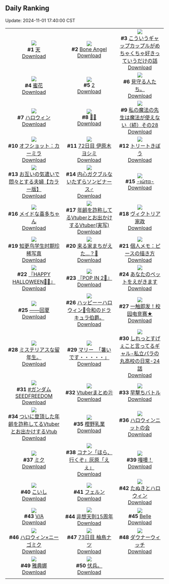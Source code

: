 ## Daily Ranking
Update: 2024-11-01 17:40:00 CST

|      |      |      |
| :----: | :----: | :----: |
| ![](https://i.pixiv.re/c/240x480/img-master/img/2024/10/30/01/17/45/123802206_p0_master1200.jpg)<br>**#1** [天](https://www.pixiv.net/artworks/123802206)<br>[Download](https://i.pixiv.re/img-original/img/2024/10/30/01/17/45/123802206_p0.jpg) | ![](https://i.pixiv.re/c/240x480/img-master/img/2024/10/30/00/20/54/123800575_p0_master1200.jpg)<br>**#2** [Bone Angel](https://www.pixiv.net/artworks/123800575)<br>[Download](https://i.pixiv.re/img-original/img/2024/10/30/00/20/54/123800575_p0.jpg) | ![](https://i.pixiv.re/c/240x480/img-master/img/2024/10/30/00/05/30/123799969_p0_master1200.jpg)<br>**#3** [こういうギャップカップルがめちゃくちゃ好きっていうだけの話](https://www.pixiv.net/artworks/123799969)<br>[Download](https://i.pixiv.re/img-original/img/2024/10/30/00/05/30/123799969_p0.jpg) |
| ![](https://i.pixiv.re/c/240x480/img-master/img/2024/10/30/00/01/04/123799640_p0_master1200.jpg)<br>**#4** [蜜花](https://www.pixiv.net/artworks/123799640)<br>[Download](https://i.pixiv.re/img-original/img/2024/10/30/00/01/04/123799640_p0.jpg) | ![](https://i.pixiv.re/c/240x480/img-master/img/2024/10/30/19/35/52/123819892_p0_master1200.jpg)<br>**#5** [2](https://www.pixiv.net/artworks/123819892)<br>[Download](https://i.pixiv.re/img-original/img/2024/10/30/19/35/52/123819892_p0.jpg) | ![](https://i.pixiv.re/c/240x480/img-master/img/2024/10/30/21/07/06/123822933_p0_master1200.jpg)<br>**#6** [見守る人たち。](https://www.pixiv.net/artworks/123822933)<br>[Download](https://i.pixiv.re/img-original/img/2024/10/30/21/07/06/123822933_p0.jpg) |
| ![](https://i.pixiv.re/c/240x480/img-master/img/2024/10/31/22/04/43/123865229_p0_master1200.jpg)<br>**#7** [ハロウィン](https://www.pixiv.net/artworks/123865229)<br>[Download](https://i.pixiv.re/img-original/img/2024/10/31/22/04/43/123865229_p0.png) | ![](https://i.pixiv.re/c/240x480/img-master/img/2024/10/31/00/08/08/123830636_p0_master1200.jpg)<br>**#8** [💛🖤](https://www.pixiv.net/artworks/123830636)<br>[Download](https://i.pixiv.re/img-original/img/2024/10/31/00/08/08/123830636_p0.png) | ![](https://i.pixiv.re/c/240x480/img-master/img/2024/10/30/00/02/17/123799761_p0_master1200.jpg)<br>**#9** [私の魔法の先生は魔法が使えない（続）その28](https://www.pixiv.net/artworks/123799761)<br>[Download](https://i.pixiv.re/img-original/img/2024/10/30/00/02/17/123799761_p0.jpg) |
| ![](https://i.pixiv.re/c/240x480/img-master/img/2024/10/31/20/18/33/123859542_p0_master1200.jpg)<br>**#10** [オフショット：カーミラ](https://www.pixiv.net/artworks/123859542)<br>[Download](https://i.pixiv.re/img-original/img/2024/10/31/20/18/33/123859542_p0.jpg) | ![](https://i.pixiv.re/c/240x480/img-master/img/2024/10/30/00/03/37/123799849_p0_master1200.jpg)<br>**#11** [72日目 伊原木ヨシミ](https://www.pixiv.net/artworks/123799849)<br>[Download](https://i.pixiv.re/img-original/img/2024/10/30/00/03/37/123799849_p0.png) | ![](https://i.pixiv.re/c/240x480/img-master/img/2024/10/31/21/46/49/123864148_p0_master1200.jpg)<br>**#12** [トリートきぼう](https://www.pixiv.net/artworks/123864148)<br>[Download](https://i.pixiv.re/img-original/img/2024/10/31/21/46/49/123864148_p0.jpg) |
| ![](https://i.pixiv.re/c/240x480/img-master/img/2024/10/30/00/00/51/123799603_p0_master1200.jpg)<br>**#13** [お互いの気遣いで悶々とする夫婦【カラー版】](https://www.pixiv.net/artworks/123799603)<br>[Download](https://i.pixiv.re/img-original/img/2024/10/30/00/00/51/123799603_p0.jpg) | ![](https://i.pixiv.re/c/240x480/img-master/img/2024/10/31/12/30/03/123845552_p0_master1200.jpg)<br>**#14** [内心ガクブルないたずらソンビナース♂](https://www.pixiv.net/artworks/123845552)<br>[Download](https://i.pixiv.re/img-original/img/2024/10/31/12/30/03/123845552_p0.png) | ![](https://i.pixiv.re/c/240x480/img-master/img/2024/10/30/00/10/15/123800189_p0_master1200.jpg)<br>**#15** [-ιώτα-](https://www.pixiv.net/artworks/123800189)<br>[Download](https://i.pixiv.re/img-original/img/2024/10/30/00/10/15/123800189_p0.png) |
| ![](https://i.pixiv.re/c/240x480/img-master/img/2024/10/30/00/06/53/123800034_p0_master1200.jpg)<br>**#16** [メイドな喜多ちゃん](https://www.pixiv.net/artworks/123800034)<br>[Download](https://i.pixiv.re/img-original/img/2024/10/30/00/06/53/123800034_p0.png) | ![](https://i.pixiv.re/c/240x480/img-master/img/2024/10/30/20/07/00/123820885_p0_master1200.jpg)<br>**#17** [年齢を詐称してるVtuberとお出かけするVtuber(実写)](https://www.pixiv.net/artworks/123820885)<br>[Download](https://i.pixiv.re/img-original/img/2024/10/30/20/07/00/123820885_p0.png) | ![](https://i.pixiv.re/c/240x480/img-master/img/2024/10/30/00/13/47/123800335_p0_master1200.jpg)<br>**#18** [ヴィクトリア家政](https://www.pixiv.net/artworks/123800335)<br>[Download](https://i.pixiv.re/img-original/img/2024/10/30/00/13/47/123800335_p0.png) |
| ![](https://i.pixiv.re/c/240x480/img-master/img/2024/10/30/12/17/32/123811220_p0_master1200.jpg)<br>**#19** [知更鸟学生时期珍稀写真](https://www.pixiv.net/artworks/123811220)<br>[Download](https://i.pixiv.re/img-original/img/2024/10/30/12/17/32/123811220_p0.jpg) | ![](https://i.pixiv.re/c/240x480/img-master/img/2024/10/31/20/08/33/123859058_p0_master1200.jpg)<br>**#20** [来る家まちがえた…？🎃](https://www.pixiv.net/artworks/123859058)<br>[Download](https://i.pixiv.re/img-original/img/2024/10/31/20/08/33/123859058_p0.png) | ![](https://i.pixiv.re/c/240x480/img-master/img/2024/10/31/06/00/07/123838578_p0_master1200.jpg)<br>**#21** [個人メモ：ピースの描き方](https://www.pixiv.net/artworks/123838578)<br>[Download](https://i.pixiv.re/img-original/img/2024/10/31/06/00/07/123838578_p0.jpg) |
| ![](https://i.pixiv.re/c/240x480/img-master/img/2024/10/31/00/22/58/123831531_p0_master1200.jpg)<br>**#22** [『HAPPY HALLOWEEN🎃👻』](https://www.pixiv.net/artworks/123831531)<br>[Download](https://i.pixiv.re/img-original/img/2024/10/31/00/22/58/123831531_p0.png) | ![](https://i.pixiv.re/c/240x480/img-master/img/2024/10/31/00/21/23/123831442_p0_master1200.jpg)<br>**#23** [『POP IN 2🌟』](https://www.pixiv.net/artworks/123831442)<br>[Download](https://i.pixiv.re/img-original/img/2024/10/31/00/21/23/123831442_p0.png) | ![](https://i.pixiv.re/c/240x480/img-master/img/2024/10/30/19/25/24/123819594_p0_master1200.jpg)<br>**#24** [あなたのペットをえがきます](https://www.pixiv.net/artworks/123819594)<br>[Download](https://i.pixiv.re/img-original/img/2024/10/30/19/25/24/123819594_p0.jpg) |
| ![](https://i.pixiv.re/c/240x480/img-master/img/2024/10/30/00/14/35/123800363_p0_master1200.jpg)<br>**#25** [——回夏](https://www.pixiv.net/artworks/123800363)<br>[Download](https://i.pixiv.re/img-original/img/2024/10/30/00/14/35/123800363_p0.jpg) | ![](https://i.pixiv.re/c/240x480/img-master/img/2024/10/31/11/48/34/123844573_p0_master1200.jpg)<br>**#26** [ハッピーーハロウィン🎃令和のドラキュラ伯爵。](https://www.pixiv.net/artworks/123844573)<br>[Download](https://i.pixiv.re/img-original/img/2024/10/31/11/48/34/123844573_p0.jpg) | ![](https://i.pixiv.re/c/240x480/img-master/img/2024/10/30/12/29/09/123811407_p0_master1200.jpg)<br>**#27** [一触即发！校园电竞赛★](https://www.pixiv.net/artworks/123811407)<br>[Download](https://i.pixiv.re/img-original/img/2024/10/30/12/29/09/123811407_p0.jpg) |
| ![](https://i.pixiv.re/c/240x480/img-master/img/2024/10/30/05/01/34/123805373_p0_master1200.jpg)<br>**#28** [ミステリアスな留年生。](https://www.pixiv.net/artworks/123805373)<br>[Download](https://i.pixiv.re/img-original/img/2024/10/30/05/01/34/123805373_p0.jpg) | ![](https://i.pixiv.re/c/240x480/img-master/img/2024/10/30/08/00/05/123807627_p0_master1200.jpg)<br>**#29** [マリー　「暑いです・・・・・」](https://www.pixiv.net/artworks/123807627)<br>[Download](https://i.pixiv.re/img-original/img/2024/10/30/08/00/05/123807627_p0.jpg) | ![](https://i.pixiv.re/c/240x480/img-master/img/2024/10/31/00/06/50/123830516_p0_master1200.jpg)<br>**#30** [しれっとすげぇこと言ってるギャル-私立パラの丸高校の日常-24話](https://www.pixiv.net/artworks/123830516)<br>[Download](https://i.pixiv.re/img-original/img/2024/10/31/00/06/50/123830516_p0.jpg) |
| ![](https://i.pixiv.re/c/240x480/img-master/img/2024/10/30/03/16/08/123804296_p0_master1200.jpg)<br>**#31** [#ガンダムSEEDFREEDOM](https://www.pixiv.net/artworks/123804296)<br>[Download](https://i.pixiv.re/img-original/img/2024/10/30/03/16/08/123804296_p0.jpg) | ![](https://i.pixiv.re/c/240x480/img-master/img/2024/10/31/23/16/12/123869376_p0_master1200.jpg)<br>**#32** [Vtuberまとめ㉑](https://www.pixiv.net/artworks/123869376)<br>[Download](https://i.pixiv.re/img-original/img/2024/10/31/23/16/12/123869376_p0.jpg) | ![](https://i.pixiv.re/c/240x480/img-master/img/2024/10/30/22/54/03/123826928_master1200.jpg)<br>**#33** [早撃ちバトル](https://www.pixiv.net/artworks/123826928)<br>[Download](https://www.pixiv.net/artworks/123826928) |
| ![](https://i.pixiv.re/c/240x480/img-master/img/2024/10/31/20/08/49/123859073_p0_master1200.jpg)<br>**#34** [ついに登頂した年齢を詐称してるVtuberとお出かけするVtub](https://www.pixiv.net/artworks/123859073)<br>[Download](https://i.pixiv.re/img-original/img/2024/10/31/20/08/49/123859073_p0.png) | ![](https://i.pixiv.re/c/240x480/img-master/img/2024/10/31/00/06/00/123830429_p0_master1200.jpg)<br>**#35** [樫野乳業](https://www.pixiv.net/artworks/123830429)<br>[Download](https://i.pixiv.re/img-original/img/2024/10/31/00/06/00/123830429_p0.png) | ![](https://i.pixiv.re/c/240x480/img-master/img/2024/10/31/15/30/13/123849315_p0_master1200.jpg)<br>**#36** [ハロウィンニットの会](https://www.pixiv.net/artworks/123849315)<br>[Download](https://i.pixiv.re/img-original/img/2024/10/31/15/30/13/123849315_p0.jpg) |
| ![](https://i.pixiv.re/c/240x480/img-master/img/2024/10/30/05/48/47/123805948_p0_master1200.jpg)<br>**#37** [ミク](https://www.pixiv.net/artworks/123805948)<br>[Download](https://i.pixiv.re/img-original/img/2024/10/30/05/48/47/123805948_p0.jpg) | ![](https://i.pixiv.re/c/240x480/img-master/img/2024/10/30/06/45/56/123806602_p0_master1200.jpg)<br>**#38** [コナン「ほら、行くぞ」灰原「えぇ」](https://www.pixiv.net/artworks/123806602)<br>[Download](https://i.pixiv.re/img-original/img/2024/10/30/06/45/56/123806602_p0.jpg) | ![](https://i.pixiv.re/c/240x480/img-master/img/2024/10/30/00/00/43/123799567_p0_master1200.jpg)<br>**#39** [嘎噢！](https://www.pixiv.net/artworks/123799567)<br>[Download](https://i.pixiv.re/img-original/img/2024/10/30/00/00/43/123799567_p0.jpg) |
| ![](https://i.pixiv.re/c/240x480/img-master/img/2024/10/30/20/17/26/123821179_p0_master1200.jpg)<br>**#40** [こいし](https://www.pixiv.net/artworks/123821179)<br>[Download](https://i.pixiv.re/img-original/img/2024/10/30/20/17/26/123821179_p0.png) | ![](https://i.pixiv.re/c/240x480/img-master/img/2024/10/31/00/19/13/123831309_p0_master1200.jpg)<br>**#41** [フェルン](https://www.pixiv.net/artworks/123831309)<br>[Download](https://i.pixiv.re/img-original/img/2024/10/31/00/19/13/123831309_p0.png) | ![](https://i.pixiv.re/c/240x480/img-master/img/2024/10/31/12/08/03/123845082_p0_master1200.jpg)<br>**#42** [たぬきとハロウィン](https://www.pixiv.net/artworks/123845082)<br>[Download](https://i.pixiv.re/img-original/img/2024/10/31/12/08/03/123845082_p0.png) |
| ![](https://i.pixiv.re/c/240x480/img-master/img/2024/10/30/01/19/34/123802249_p0_master1200.jpg)<br>**#43** [V/A](https://www.pixiv.net/artworks/123802249)<br>[Download](https://i.pixiv.re/img-original/img/2024/10/30/01/19/34/123802249_p0.png) | ![](https://i.pixiv.re/c/240x480/img-master/img/2024/10/31/00/18/04/123831240_p0_master1200.jpg)<br>**#44** [非想天則15周年](https://www.pixiv.net/artworks/123831240)<br>[Download](https://i.pixiv.re/img-original/img/2024/10/31/00/18/04/123831240_p0.png) | ![](https://i.pixiv.re/c/240x480/img-master/img/2024/10/30/00/30/01/123800873_p0_master1200.jpg)<br>**#45** [Belle](https://www.pixiv.net/artworks/123800873)<br>[Download](https://i.pixiv.re/img-original/img/2024/10/30/00/30/01/123800873_p0.png) |
| ![](https://i.pixiv.re/c/240x480/img-master/img/2024/10/30/21/08/17/123822976_p0_master1200.jpg)<br>**#46** [ハロウィン×ニーゴミク](https://www.pixiv.net/artworks/123822976)<br>[Download](https://i.pixiv.re/img-original/img/2024/10/30/21/08/17/123822976_p0.jpg) | ![](https://i.pixiv.re/c/240x480/img-master/img/2024/10/31/00/09/23/123830727_p0_master1200.jpg)<br>**#47** [73日目 柚鳥ナツ](https://www.pixiv.net/artworks/123830727)<br>[Download](https://i.pixiv.re/img-original/img/2024/10/31/00/09/23/123830727_p0.png) | ![](https://i.pixiv.re/c/240x480/img-master/img/2024/10/30/17/56/19/123817129_p0_master1200.jpg)<br>**#48** [ダウナーウィッチ](https://www.pixiv.net/artworks/123817129)<br>[Download](https://i.pixiv.re/img-original/img/2024/10/30/17/56/19/123817129_p0.png) |
| ![](https://i.pixiv.re/c/240x480/img-master/img/2024/10/31/18/05/51/123853722_p0_master1200.jpg)<br>**#49** [雅典娜](https://www.pixiv.net/artworks/123853722)<br>[Download](https://i.pixiv.re/img-original/img/2024/10/31/18/05/51/123853722_p0.jpg) | ![](https://i.pixiv.re/c/240x480/img-master/img/2024/10/31/20/17/38/123859000_p0_master1200.jpg)<br>**#50** [伏兵。](https://www.pixiv.net/artworks/123859000)<br>[Download](https://i.pixiv.re/img-original/img/2024/10/31/20/17/38/123859000_p0.jpg) |
|      |
